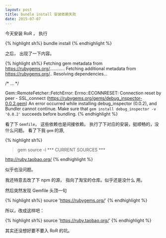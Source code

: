 ```yaml
---
layout: post
title: bundle install 安装依赖失败
date: 2015-07-07
---
```


今天安装 RoR ， 执行

{% highlight sh%}
bundle install
{% endhighlight %}

之后， 出现了一下内容。

{% highlight sh%}
Fetching gem metadata from https://rubygems.org/............
Fetching additional metadata from https://rubygems.org/..
Resolving dependencies...

/* ... */

Gem::RemoteFetcher::FetchError: Errno::ECONNRESET: Connection reset by peer - SSL_connect (https://rubygems.org/gems/debug_inspector-0.0.2.gem)
An error occurred while installing debug_inspector (0.0.2), and Bundler cannot
continue.
Make sure that `gem install debug_inspector -v '0.0.2'` succeeds before
bundling.
{% endhighlight %}

看了下 `Gemfile`， 这些依赖也是间接依赖。
执行了下对应的安装，挺顺畅的，没什么问题。
看了下我 `gem` 的源,

{% highlight sh%}
>  gem source -l
*** CURRENT SOURCES ***

http://ruby.taobao.org/
{% endhighlight %}

似乎也没问题。

我还特意去改了下 npm 的源， 指向了淘宝的仓库。似乎还是没什么 用。

然后突然发现 Gemfile 头顶一句

{% highlight sh%}
source 'https://rubygems.org/'
{% endhighlight %}

所以，改成这样吧：

{% highlight sh%}
source 'https://ruby.taobao.org/'
{% endhighlight %}

其实还没想好要不要入 RoR 的坑。
